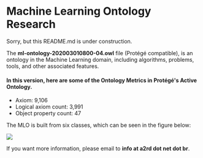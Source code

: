 # Machine Learning Ontology Research

Sorry, but this README.md is under construction. 

The **ml-ontology-202003010800-04.owl** file (Protégé compatible), is an ontology in the Machine Learning domain, including algorithms, problems, tools, and other associated features.

#### In this version, here are some of the Ontology Metrics in Protégé's Active Ontology.
- Axiom: 9,106
- Logical axiom count: 3,991
- Object property count: 47

The MLO is built from six classes, which can be seen in the figure below:

![](http://a2rd.net.br/img/mlontologyTopClasses.jpg)

If you want more information, please email to **info at a2rd dot net dot br**.

